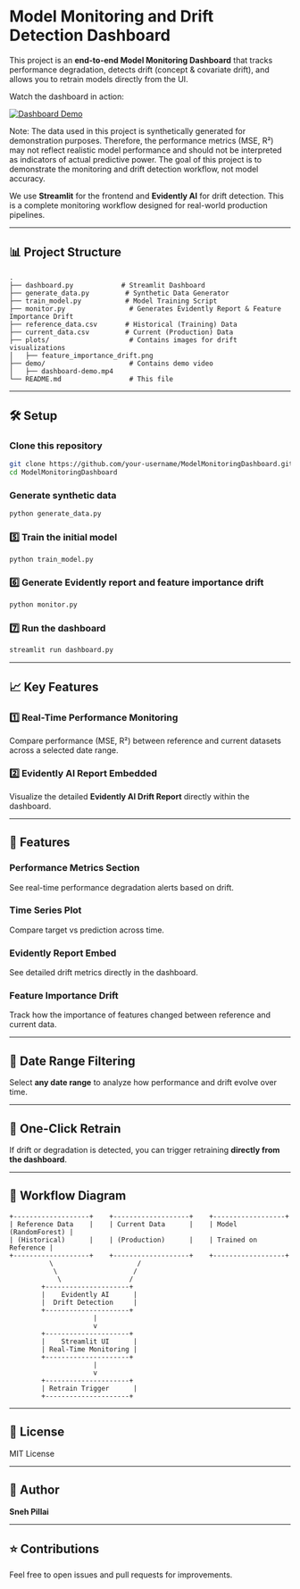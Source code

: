 
# Model Monitoring and Drift Detection Dashboard

This project is an **end-to-end Model Monitoring Dashboard** that tracks performance degradation, detects drift (concept & covariate drift), and allows you to retrain models directly from the UI.

Watch the dashboard in action:

[![Dashboard Demo](https://img.shields.io/badge/Watch-Dashboard%20Demo-blue)](demo/demo.mp4)

Note: The data used in this project is synthetically generated for demonstration purposes. Therefore, the performance metrics (MSE, R²) may not reflect realistic model performance and should not be interpreted as indicators of actual predictive power. The goal of this project is to demonstrate the monitoring and drift detection workflow, not model accuracy.

We use **Streamlit** for the frontend and **Evidently AI** for drift detection. This is a complete monitoring workflow designed for real-world production pipelines.

---

## 📊 Project Structure

```
.
├── dashboard.py            # Streamlit Dashboard
├── generate_data.py         # Synthetic Data Generator
├── train_model.py           # Model Training Script
├── monitor.py                # Generates Evidently Report & Feature Importance Drift
├── reference_data.csv       # Historical (Training) Data
├── current_data.csv         # Current (Production) Data
├── plots/                    # Contains images for drift visualizations
│   ├── feature_importance_drift.png
├── demo/                     # Contains demo video
│   ├── dashboard-demo.mp4
└── README.md                 # This file
```

---

## 🛠️ Setup

### Clone this repository

```bash
git clone https://github.com/your-username/ModelMonitoringDashboard.git
cd ModelMonitoringDashboard
```

### Generate synthetic data

```bash
python generate_data.py
```

### 5️⃣ Train the initial model

```bash
python train_model.py
```

### 6️⃣ Generate Evidently report and feature importance drift

```bash
python monitor.py
```

### 7️⃣ Run the dashboard

```bash
streamlit run dashboard.py
```

---

## 📈 Key Features

### 1️⃣ Real-Time Performance Monitoring

Compare performance (MSE, R²) between reference and current datasets across a selected date range.

### 2️⃣ Evidently AI Report Embedded

Visualize the detailed **Evidently AI Drift Report** directly within the dashboard.

---

## 🧰 Features

### Performance Metrics Section
See real-time performance degradation alerts based on drift.

### Time Series Plot
Compare target vs prediction across time.

### Evidently Report Embed
See detailed drift metrics directly in the dashboard.

### Feature Importance Drift
Track how the importance of features changed between reference and current data.

---

## 📅 Date Range Filtering

Select **any date range** to analyze how performance and drift evolve over time.

---

## 🔄 One-Click Retrain

If drift or degradation is detected, you can trigger retraining **directly from the dashboard**.

---

## 🏁 Workflow Diagram

```text
+-------------------+    +-------------------+    +------------------+
| Reference Data    |    | Current Data      |    | Model (RandomForest) |
| (Historical)      |    | (Production)      |    | Trained on Reference |
+-------------------+    +-------------------+    +------------------+
          \                     /
           \                   /
            \                 /
        +---------------------+
        |    Evidently AI      |
        |  Drift Detection     |
        +---------------------+
                     |
                     v
        +---------------------+
        |    Streamlit UI      |
        | Real-Time Monitoring |
        +---------------------+
                     |
                     v
        +---------------------+
        | Retrain Trigger      |
        +---------------------+
```

---

## 📜 License

MIT License

---

## 👤 Author

**Sneh Pillai**  

---

## ⭐️ Contributions

Feel free to open issues and pull requests for improvements.

